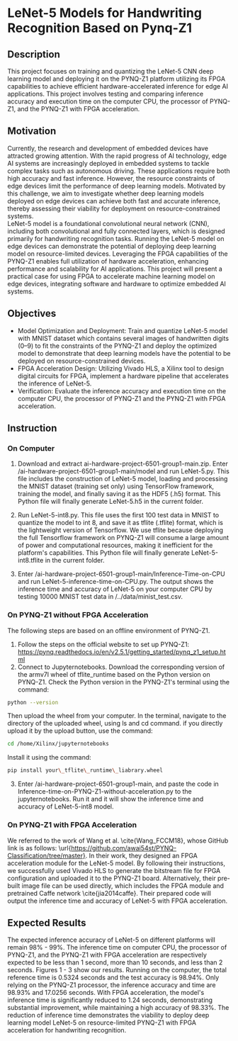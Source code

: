 # LeNet-5 Models for Handwriting Recognition Based on Pynq-Z1

## Description
This project focuses on training and quantizing the LeNet-5 CNN deep learning model and deploying it on the PYNQ-Z1 platform utilizing its FPGA capabilities to achieve efficient hardware-accelerated inference for edge AI applications. This project involves testing and comparing  inference accuracy and execution time on the computer CPU, the processor of PYNQ-Z1, and the PYNQ-Z1 with FPGA acceleration.

## Motivation
Currently, the research and development of embedded devices have attracted growing attention. With the rapid progress of AI technology, edge AI systems are increasingly deployed in embedded systems to tackle complex tasks such as autonomous driving. These applications require both high accuracy and fast inference. However, the resource constraints of edge devices limit the performance of deep learning models. Motivated by this challenge, we aim to investigate whether deep learning models deployed on edge devices can achieve both fast and accurate inference, thereby assessing their viability for deployment on resource-constrained systems.  
LeNet-5 model is a foundational convolutional neural network (CNN), including both convolutional and fully connected layers, which is designed primarily for handwriting recognition tasks. Running the LeNet-5 model on edge devices can demonstrate the potential of deploying deep learning model on resource-limited devices. Leveraging the FPGA capabilities of the PYNQ-Z1 enables full utilization of hardware acceleration, enhancing performance and scalability for AI applications. This project will present a practical case for using FPGA to accelerate machine learning model on edge devices, integrating software and hardware to optimize embedded AI systems.

## Objectives
- Model Optimization and Deployment: Train and quantize LeNet-5 model with MNIST dataset which contains several images of handwritten digits (0–9) to fit the constraints of the PYNQ-Z1 and deploy the optimized model to demonstrate that deep learning models have the potential to be deployed on resource-constrained devices.
- FPGA Acceleration Design: Utilizing Vivado HLS, a Xilinx tool to design digital circuits for FPGA, implement a hardware pipeline that accelerates the inference of LeNet-5. 
- Verification: Evaluate the inference accuracy and execution time on the computer CPU, the processor of PYNQ-Z1 and the PYNQ-Z1 with FPGA acceleration.

## Instruction
### On Computer
1. Download and extract ai-hardware-project-6501-group1-main.zip. Enter /ai-hardware-project-6501-group1-main/model and run LeNet-5.py. This file includes the construction of LeNet-5 model, loading and processing the MNIST dataset (training set only) using TensorFlow framework, training the model, and finally saving it as the HDF5 (.h5) format. This Python file will finally generate LeNet-5.h5 in the current folder.

2. Run LeNet-5-int8.py. This file uses the first 100 test data in MNIST to quantize the model to int 8, and save it as tflite (.tflite) format, which is the lightweight version of Tensorflow.  We use tflite because deploying the full Tensorflow framework on PYNQ-Z1 will consume a large amount of power and computational resources, making it inefficient for the platform's capabilities. This Python file will finally generate LeNet-5-int8.tflite in the current folder.

3. Enter /ai-hardware-project-6501-group1-main/Inference-Time-on-CPU and run LeNet-5-inference-time-on-CPU.py. The output shows the inference time and accuracy of LeNet-5 on your computer CPU by testing 10000 MNIST test data in /../data/minist\_test.csv.

### On PYNQ-Z1 without FPGA Acceleration
The following steps are based on an offline environment of PYNQ-Z1.
1. Follow the steps on the official website to set up PYNQ-Z1:
    https://pynq.readthedocs.io/en/v2.5.1/getting_started/pynq_z1_setup.html
2. Connect to Jupyternotebooks. Download the corresponding version of the armv7l wheel of tflite\_runtime based on the Python version on PYNQ-Z1. Check the Python version in the PYNQ-Z1's terminal using the command:
```bash
python --version
```
Then upload the wheel from your computer. In the terminal, navigate to the directory of the uploaded wheel, using ls and cd command. if you directly upload it by the upload button, use the command: 
```bash
cd /home/Xilinx/jupyternotebooks
```
Install it using the command: 
```bash
pip install your\_tflite\_runtime\_liabrary.wheel
```
3. Enter /ai-hardware-project-6501-group1-main, and paste the code in Inference-time-on-PYNQ-Z1-without-acceleration.py to the jupyternotebooks. Run it and it will show the inference time and accuracy of LeNet-5-int8 model.

### On PYNQ-Z1 with FPGA Acceleration
We referred to the work of Wang et al. \cite{Wang_FCCM18}, whose GitHub link is as follows: \url{https://github.com/awai54st/PYNQ-Classification/tree/master}. In their work, they designed an FPGA acceleration module for the LeNet-5 model. By following their instructions, we successfully used Vivado HLS to generate the bitstream file for FPGA configuration and uploaded it to the PYNQ-Z1 board. Alternatively, their pre-built image file can be used directly, which includes the FPGA module and pretrained Caffe network \cite{jia2014caffe}. Their prepared code will output the inference time and accuracy of LeNet-5 with FPGA acceleration.

## Expected Results
The expected inference accuracy of LeNet-5 on different platforms will remain 98% - 99%. The inference time on computer CPU,  the processor of PYNQ-Z1, and the PYNQ-Z1 with FPGA acceleration are respectively expected to be less than 1 second, more than 10 seconds, and less than 2 seconds. Figures 1 - 3 show our results. Running on the computer, the total reference time is 0.5324 seconds and the test accuracy is 98.94%. Only relying on the PYNQ-Z1 processor, the inference accuracy and time are 98.93% and 17.0256 seconds. With FPGA acceleration, the model's inference time is significantly reduced to 1.24 seconds, demonstrating substantial improvement, while maintaining a high accuracy of 98.33%. The reduction of inference time demonstrates the viability to deploy deep learning model LeNet-5 on resource-limited PYNQ-Z1 with FPGA acceleration for handwriting recognition.

